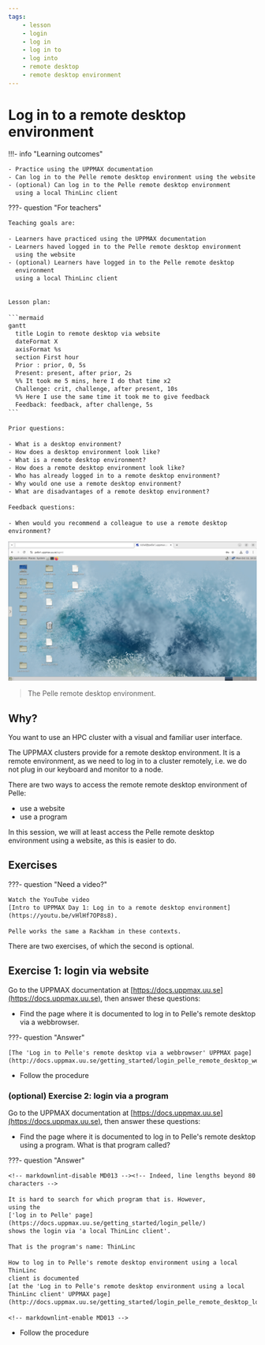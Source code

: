 ```yaml
---
tags:
    - lesson
    - login
    - log in
    - log in to
    - log into
    - remote desktop
    - remote desktop environment
---
```


# Log in to a remote desktop environment

!!!- info "Learning outcomes"

    - Practice using the UPPMAX documentation
    - Can log in to the Pelle remote desktop environment using the website
    - (optional) Can log in to the Pelle remote desktop environment
      using a local ThinLinc client

???- question "For teachers"

    Teaching goals are:

    - Learners have practiced using the UPPMAX documentation
    - Learners haved logged in to the Pelle remote desktop environment
      using the website
    - (optional) Learners have logged in to the Pelle remote desktop
      environment
      using a local ThinLinc client


    Lesson plan:

    ```mermaid
    gantt
      title Login to remote desktop via website
      dateFormat X
      axisFormat %s
      section First hour
      Prior : prior, 0, 5s
      Present: present, after prior, 2s
      %% It took me 5 mins, here I do that time x2
      Challenge: crit, challenge, after present, 10s
      %% Here I use the same time it took me to give feedback
      Feedback: feedback, after challenge, 5s
    ```

    Prior questions:

    - What is a desktop environment?
    - How does a desktop environment look like?
    - What is a remote desktop environment?
    - How does a remote desktop environment look like?
    - Who has already logged in to a remote desktop environment?
    - Why would one use a remote desktop environment?
    - What are disadvantages of a remote desktop environment?

    Feedback questions:

    - When would you recommend a colleague to use a remote desktop environment?

![The Pelle remote desktop environment](login_pelle_remote_desktop_website_7.png)

> The Pelle remote desktop environment.

## Why?

You want to use an HPC cluster with a visual and familiar user interface.

The UPPMAX clusters provide for a remote desktop environment.
It is a remote environment, as we need to log in to a cluster remotely,
i.e. we do not plug in our keyboard and monitor to a node.

There are two ways to access the remote remote desktop environment of Pelle:

- use a website
- use a program

In this session, we will at least access the Pelle remote desktop environment
using a website, as this is easier to do.

## Exercises

???- question "Need a video?"

    Watch the YouTube video
    [Intro to UPPMAX Day 1: Log in to a remote desktop environment](https://youtu.be/vHlHf7OP8s8).

    Pelle works the same a Rackham in these contexts.

There are two exercises, of which the second is optional.

## Exercise 1: login via website

Go to the UPPMAX documentation at
[https://docs.uppmax.uu.se](https://docs.uppmax.uu.se),
then answer these questions:

- Find the page where it is documented to log in to Pelle's remote desktop
  via a webbrowser.

???- question "Answer"

    [The 'Log in to Pelle's remote desktop via a webbrowser' UPPMAX page](http://docs.uppmax.uu.se/getting_started/login_pelle_remote_desktop_website/).

- Follow the procedure

### (optional) Exercise 2: login via a program

Go to the UPPMAX documentation at
[https://docs.uppmax.uu.se](https://docs.uppmax.uu.se),
then answer these questions:

- Find the page where it is documented to log in to Pelle's remote desktop using
  a program. What is that program called?

???- question "Answer"

    <!-- markdownlint-disable MD013 --><!-- Indeed, line lengths beyond 80 characters -->

    It is hard to search for which program that is. However,
    using the
    ['log in to Pelle' page](https://docs.uppmax.uu.se/getting_started/login_pelle/)
    shows the login via 'a local ThinLinc client'.

    That is the program's name: ThinLinc

    How to log in to Pelle's remote desktop environment using a local ThinLinc
    client is documented
    [at the 'Log in to Pelle's remote desktop environment using a local ThinLinc client' UPPMAX page](http://docs.uppmax.uu.se/getting_started/login_pelle_remote_desktop_local_thinlinc_client/)

    <!-- markdownlint-enable MD013 -->

- Follow the procedure
